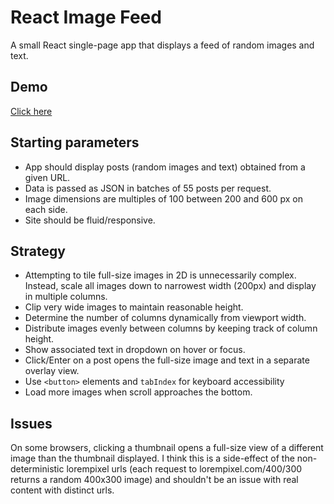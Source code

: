 # React Image Feed

A small React single-page app that displays a feed of random images and text.


## Demo

[Click here](http://adamstone.github.io/react-image-feed/)


## Starting parameters

 - App should display posts (random images and text) obtained from a given URL.
 - Data is passed as JSON in batches of 55 posts per request.
 - Image dimensions are multiples of 100 between 200 and 600 px on each side.
 - Site should be fluid/responsive.


## Strategy

 - Attempting to tile full-size images in 2D is unnecessarily complex. Instead, scale all images down to narrowest width (200px) and display in multiple columns.
 - Clip very wide images to maintain reasonable height.
 - Determine the number of columns dynamically from viewport width.
 - Distribute images evenly between columns by keeping track of column height.
 - Show associated text in dropdown on hover or focus.
 - Click/Enter on a post opens  the full-size image and text in a separate overlay view.
 - Use `<button>` elements and `tabIndex` for keyboard accessibility
 - Load more images when scroll approaches the bottom.


## Issues

On some browsers, clicking a thumbnail opens a full-size view of a different image than the thumbnail displayed. I think this is a side-effect of the non-deterministic lorempixel urls (each request to lorempixel.com/400/300 returns a random 400x300 image) and shouldn't be an issue with real content with distinct urls.